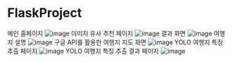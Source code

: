 # FlaskProject
메인 홈페이지
![image](https://github.com/user-attachments/assets/c835b7bd-b9a5-446d-9c1e-741fec9119d1)
이미지 유사 추천 페이지
![image](https://github.com/user-attachments/assets/867b5317-57ea-4be3-98ab-a905edb15943)
결과 화면
![image](https://github.com/user-attachments/assets/414721f5-417a-4a54-b56f-58670f66f95a)
여행지 설명
![image](https://github.com/user-attachments/assets/a6384f5c-a24f-4d9c-b1f4-c005ef95531c)
구글 API를 활용한 여행지 지도 화면
![image](https://github.com/user-attachments/assets/759db5e2-d2eb-4257-8246-c90d8a82fe5b)
YOLO 여행지 특징 추출 페이지
![image](https://github.com/user-attachments/assets/f371ed4a-99ea-4841-a10d-b0f8d680d7e4)
YOLO 여행지 특징 추출 결과 페이지
![image](https://github.com/user-attachments/assets/6f51e3cb-7a75-446a-81a0-f5b6cafbe1c5)


